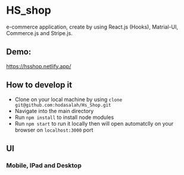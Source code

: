 # HS_shop

e-commerce application, create by using React.js (Hooks), Matrial-UI, Commerce.js and Stripe.js.

## Demo:

https://hsshop.netlify.app/

## How to develop it

-   Clone on your local machine by using `clone git@github.com:hodasalah/Hs_Shop.git`
-   Navigate into the main directory
-   Run `npm install` to install node modules
-   Run `npm start` to run it locally then will open automatclly on your browser on `localhost:3000` port

## UI

### Mobile, IPad and Desktop
